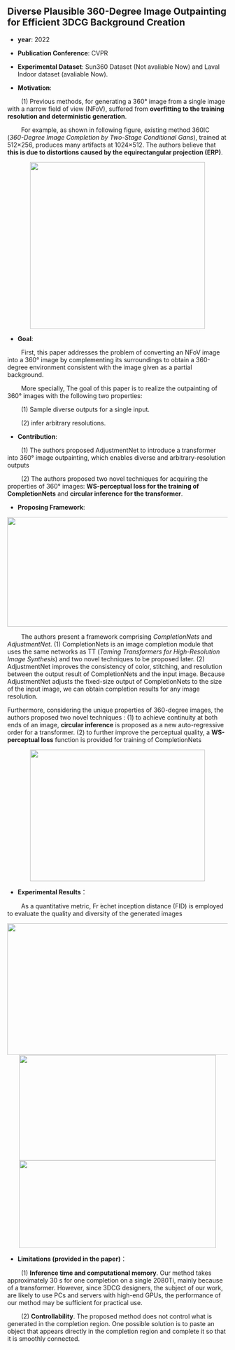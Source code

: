 ## Diverse Plausible 360-Degree Image Outpainting for Efficient 3DCG Background Creation

- **year**: 2022

- **Publication Conference**: CVPR

- **Experimental Dataset**:  Sun360 Dataset (Not avaliable Now) and Laval Indoor dataset (avaliable Now).

- **Motivation**:

&nbsp; &nbsp; &nbsp; &nbsp; (1) Previous methods, for generating a 360&deg; image from a single image with a narrow field of view (NFoV), suffered from **overfitting to the training resolution and deterministic generation**.

&nbsp; &nbsp; &nbsp; &nbsp;  For example, as shown in following figure, existing method 360IC (*360-Degree Image Completion by Two-Stage Conditional Gans*), trained at 512×256, produces many artifacts at 1024×512. The authors believe that **this is due to distortions caused by the equirectangular projection (ERP)**. 
<div align=center>
<img src="https://github.com/VLISLAB/360-DL-Survey/blob/93f9be7c54566b5c359ed4fa135431bf3272f672/Images/Task/Image&Video%20Manipulation/Diverse%20Plausible%20360%20Image%20Outpainting_comparison.png" width="400" height="380">
</div>

- **Goal**:


&nbsp; &nbsp; &nbsp; &nbsp; First, this paper addresses the problem of converting an NFoV image into a 360&deg; image by complementing its surroundings to obtain a 360-degree environment consistent with the image given as a partial background.


&nbsp; &nbsp; &nbsp; &nbsp; More specially, The goal of this paper is to realize the outpainting of 360&deg; images with the following two properties:

&nbsp; &nbsp; &nbsp; &nbsp;  (1) Sample diverse outputs for a single input.

&nbsp; &nbsp; &nbsp; &nbsp;  (2) infer arbitrary resolutions.

- **Contribution**:

&nbsp; &nbsp; &nbsp; &nbsp; (1)   The authors proposed AdjustmentNet to introduce a transformer into 360&deg; image outpainting, which enables diverse and arbitrary-resolution outputs

&nbsp; &nbsp; &nbsp; &nbsp; (2)   The authors proposed two novel techniques for acquiring the properties of 360&deg; images: **WS-perceptual loss for the training of CompletionNets** and **circular inference for the transformer**. 

- **Proposing Framework**:
<div align=center>
<img src="https://github.com/VLISLAB/360-DL-Survey/blob/8718eaa56d626e2d048182ba41fe27c33e45e1e3/Images/Task/Image&Video%20Manipulation/Diverse%20Plausible%20360%20Image%20Outpainting_framework.png" width="1000" height="250">
</div>

&nbsp; &nbsp; &nbsp; &nbsp; The authors present a framework comprising *CompletionNets* and *AdjustmentNet*. (1) CompletionNets is an image completion module that uses the same networks as TT (*Taming Transformers for High-Resolution Image Synthesis*) and two novel techniques to be proposed later. (2) AdjustmentNet improves the consistency of color, stitching, and resolution between the output result of CompletionNets and the input image.  Because AdjustmentNet adjusts the fixed-size output of CompletionNets to the size of the input image, we can obtain completion results for any image resolution.

Furthermore, considering the unique properties of 360-degree images, the authors proposed two novel techniques : (1)  to achieve continuity at both ends of an image,  **circular inference** is proposed as a new auto-regressive order for a transformer. (2)  to further improve the perceptual quality, a **WS-perceptual loss** function is provided for training of CompletionNets

<div align=center>
<img src="https://github.com/VLISLAB/360-DL-Survey/blob/d2c861440347ac12c79a9bd5134be3300b80ea28/Images/Task/Image&Video%20Manipulation/Diverse%20Plausible%20360%20Image%20Outpainting_circular.png" width="400" height="300">
</div>

- **Experimental Results**：

&nbsp; &nbsp; &nbsp; &nbsp; As a quantitative metric, Fr ́echet inception distance (FID) is employed to evaluate the quality and diversity of the generated images

<div align=center>
<img src="https://github.com/VLISLAB/360-DL-Survey/blob/e236f65832229c48b85c23ce1e35680bdc4bcbc4/Images/Task/Image&Video%20Manipulation/360%20Image%20Generation%20with%20Gans%20results1.png" width="750" height="300">
</div>

<div align=center>
<img src="https://github.com/VLISLAB/360-DL-Survey/blob/e236f65832229c48b85c23ce1e35680bdc4bcbc4/Images/Task/Image&Video%20Manipulation/360%20Image%20Generation%20with%20Gans%20results2.png" width="450" height="240">
</div>

<div align=center>
<img src="https://github.com/VLISLAB/360-DL-Survey/blob/e236f65832229c48b85c23ce1e35680bdc4bcbc4/Images/Task/Image&Video%20Manipulation/360%20Image%20Generation%20with%20Gans%20results3.png" width="450" height="200">
</div>
 
- **Limitations (provided in the paper)**：

&nbsp; &nbsp; &nbsp; &nbsp; (1) **Inference time and computational memory**. Our method takes approximately 30 s for one completion on a single 2080Ti, mainly because of a transformer. However, since 3DCG designers, the subject of our work, are likely to use PCs and servers with high-end GPUs, the performance of our method may be sufficient for practical use.

&nbsp; &nbsp; &nbsp; &nbsp; (2) **Controllability**. The proposed method does not control what is generated in the completion region. One possible solution is to paste an object that appears directly in the completion region and complete it so that it is smoothly connected.
